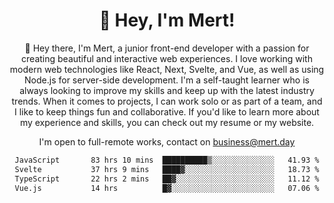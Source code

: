 <div align="center">
  <h1 align="center">👋 Hey, I'm Mert! </h1>
<p>
 🎉 Hey there, I'm Mert, a junior front-end developer with a passion for creating beautiful and interactive web experiences. I love working with modern web technologies like React, Next, Svelte, and Vue, as well as using Node.js for server-side development. I'm a self-taught learner who is always looking to improve my skills and keep up with the latest industry trends. When it comes to projects, I can work solo or as part of a team, and I like to keep things fun and collaborative. If you'd like to learn more about my experience and skills, you can check out my resume or my website.
</p>

  I'm open to full-remote works, contact on [business@mert.day](mailto:business@mert.day) 
  
<!--START_SECTION:waka-->

```txt
JavaScript       83 hrs 10 mins  ██████████▒░░░░░░░░░░░░░░   41.93 %
Svelte           37 hrs 9 mins   ████▓░░░░░░░░░░░░░░░░░░░░   18.73 %
TypeScript       22 hrs 2 mins   ██▓░░░░░░░░░░░░░░░░░░░░░░   11.12 %
Vue.js           14 hrs          █▓░░░░░░░░░░░░░░░░░░░░░░░   07.06 %
```

<!--END_SECTION:waka-->

<!--
I inspired from https://github.com/noirrs
You can check his page too!

Mert Doğu - Front-end Developer - mert.day
--> 
